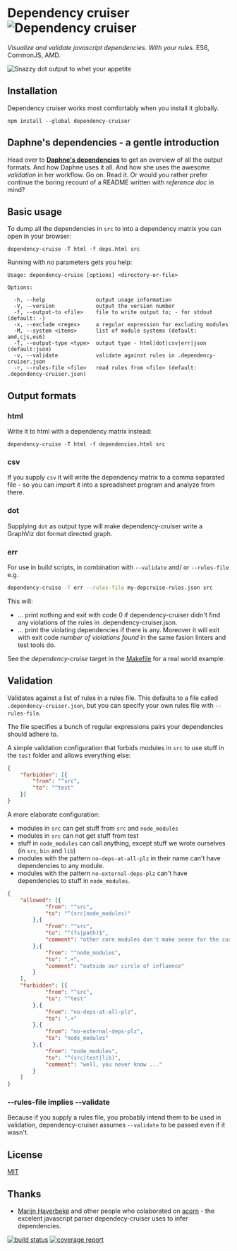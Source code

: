 # Dependency cruiser ![Dependency cruiser](https://raw.githubusercontent.com/sverweij/dependency-cruiser/master/doc/assets/ZKH-Dependency-recolored-160.png)
_Visualize and validate javascript dependencies. With your rules._ ES6, CommonJS, AMD.

![Snazzy dot output to whet your appetite](https://raw.githubusercontent.com/sverweij/dependency-cruiser/master/doc/assets/sample-dot-output.png)

## Installation
Dependency cruiser works most comfortably when you install it globally.

```
npm install --global dependency-cruiser
```

## Daphne's dependencies - a gentle introduction
Head over to **[Daphne's
dependencies](https://github.com/sverweij/dependency-cruiser/blob/master/doc/sample-output.md)**
to get an overview of all the output formats. And how Daphne uses it all. And
how she uses the awesome _validation_ in her workflow. Go on. Read it. Or would
you rather prefer continue the boring recount of a README written with
_reference doc_ in mind?

## Basic usage
To dump all the dependencies in `src` to into a dependency matrix you can
open in your browser:

```shell
dependency-cruise -T html -f deps.html src
```

Running with no parameters gets you help:
```
Usage: dependency-cruise [options] <directory-or-file>

Options:

  -h, --help                output usage information
  -V, --version             output the version number
  -f, --output-to <file>    file to write output to; - for stdout (default: -)
  -x, --exclude <regex>     a regular expression for excluding modules
  -M, --system <items>      list of module systems (default: amd,cjs,es6)
  -T, --output-type <type>  output type - html|dot|csv|err|json (default:json)
  -v, --validate            validate against rules in .dependency-cruiser.json
  -r, --rules-file <file>   read rules from <file> (default: .dependency-cruiser.json)
```

## Output formats
### html
Write it to html with a dependency matrix instead:
```shell
dependency-cruise -T html -f dependencies.html src
```

### csv
If you supply `csv` it will write the dependency matrix to a comma
separated file - so you can import it into a spreadsheet program
and analyze from there.

### dot
Supplying `dot` as output type will make dependency-cruiser write
a GraphViz dot format directed graph.

### err
For use in build scripts, in combination with `--validate` and/ or
`--rules-file` e.g.

```sh
dependency-cruise -T err --rules-file my-depcruise-rules.json src
```

This will:
- ... print nothing and exit with code 0 if dependency-cruiser didn't
  find any violations of the rules in .dependency-cruiser.json.
- ... print the violating dependencies if there is any. Moreover it
  will exit with exit code _number of violations found_ in the same fasion
  linters and test tools do.

See the _dependency-cruise_ target in the [Makefile](https://github.com/sverweij/dependency-cruiser/blob/master/Makefile) for a real world
example.

## Validation
Validates against a list of rules in a rules file. This defaults to a file
called `.dependency-cruiser.json`, but you can specify your own rules file
with `--rules-file`.

The file specifies a bunch of regular expressions pairs your dependencies
should adhere to.

A simple validation configuration that forbids modules in `src` to use stuff
in the `test` folder and allows everything else:

```json
{
    "forbidden": [{
        "from": "^src",
        "to": "^test"
    }]
}
```

A more elaborate configuration:
- modules in `src` can get stuff from `src` and `node_modules`
- modules in `src` can not get stuff from test
- stuff in `node_modules` can call anything, except stuff
  we wrote ourselves (in `src`, `bin` and `lib`)
- modules with the pattern `no-deps-at-all-plz` in their name
  can't have dependencies to any module.
- modules with the pattern `no-external-deps-plz` can't have
  dependencies to stuff in `node_modules`.


```json
{
    "allowed": [{
            "from": "^src",
            "to": "^(src|node_modules)"
        },{
            "from": "^src",
            "to": "^(fs|path)$",
            "comment": "other core modules don't make sense for the current project"
        },{
            "from": "^node_modules",
            "to": ".+",
            "comment": "outside our circle of influence"
        }
    ],
    "forbidden": [{
            "from": "^src",
            "to": "^test"
        },{
            "from": "no-deps-at-all-plz",
            "to": ".+"
        },{
            "from": "no-external-deps-plz",
            "to": "node_modules"
        },{
            "from": "node_modules",
            "to": "^(src|test|lib)",
            "comment": "well, you never know ..."
        }
    ]
}
```

### --rules-file implies --validate
Because if you supply a rules file, you probably intend them to
be used in validation, dependency-cruiser assumes `--validate`
to be passed even if it wasn't.

## License
[MIT](LICENSE)

## Thanks
- [Marijn Haverbeke](http://marijnhaverbeke.nl) and other people who
  colaborated on [acorn](https://github.com/ternjs/acorn) -
  the excelent javascript parser dependecy-cruiser uses to infer
  dependencies.

[![build status](https://gitlab.com/sverweij/dependency-cruiser/badges/develop/build.svg)](https://gitlab.com/sverweij/dependency-cruiser/commits/develop)
[![coverage report](https://gitlab.com/sverweij/dependency-cruiser/badges/develop/coverage.svg)](https://gitlab.com/sverweij/dependency-cruiser/commits/develop)
